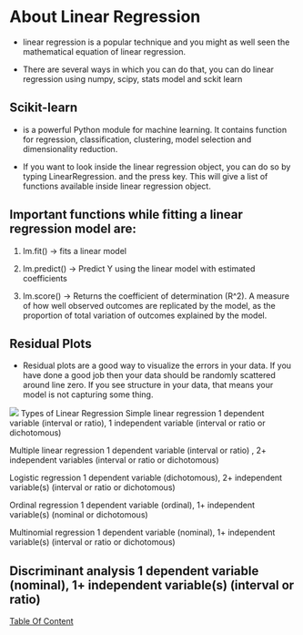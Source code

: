 # About Linear Regression
- linear regression is a popular technique and you might as well seen the mathematical equation of linear regression.

- There are several ways in which you can do that, you can do linear regression using numpy, scipy, stats model and sckit learn


## Scikit-learn 
- is a powerful Python module for machine learning. It contains function for regression, classification, clustering, model selection and dimensionality reduction.


- If you want to look inside the linear regression object, you can do so by typing LinearRegression. and the press <tab> key. This will give a list of functions available inside linear regression object.



## Important functions while fitting a linear regression model are:

1) lm.fit() -> fits a linear model

2) lm.predict() -> Predict Y using the linear model with estimated coefficients

3) lm.score() -> Returns the coefficient of determination (R^2). A measure of how well observed outcomes are replicated by the model, as the proportion of total variation of outcomes explained by the model.

## Residual Plots
- Residual plots are a good way to visualize the errors in your data. If you have done a good job then your data should be randomly scattered around line zero. If you see structure in your data, that means your model is not capturing some thing.

![](https://d2mvzyuse3lwjc.cloudfront.net/doc/en/UserGuide/images/Graphic_Residual_Analysis/Graphic_Residual_Analysis-3.jpg?v=10730)
Types of Linear Regression
Simple linear regression 1 dependent variable (interval or ratio), 1 independent variable (interval or ratio or dichotomous)

Multiple linear regression 1 dependent variable (interval or ratio) , 2+ independent variables (interval or ratio or dichotomous)

Logistic regression 1 dependent variable (dichotomous), 2+ independent variable(s) (interval or ratio or dichotomous)

Ordinal regression 1 dependent variable (ordinal), 1+ independent variable(s) (nominal or dichotomous)

Multinomial regression 1 dependent variable (nominal), 1+ independent variable(s) (interval or ratio or dichotomous)

Discriminant analysis 1 dependent variable (nominal), 1+ independent variable(s) (interval or ratio)
-------------------------------------------------------------------------------




[Table Of Content](https://github.com/omarXzain/401-reading-notes)






